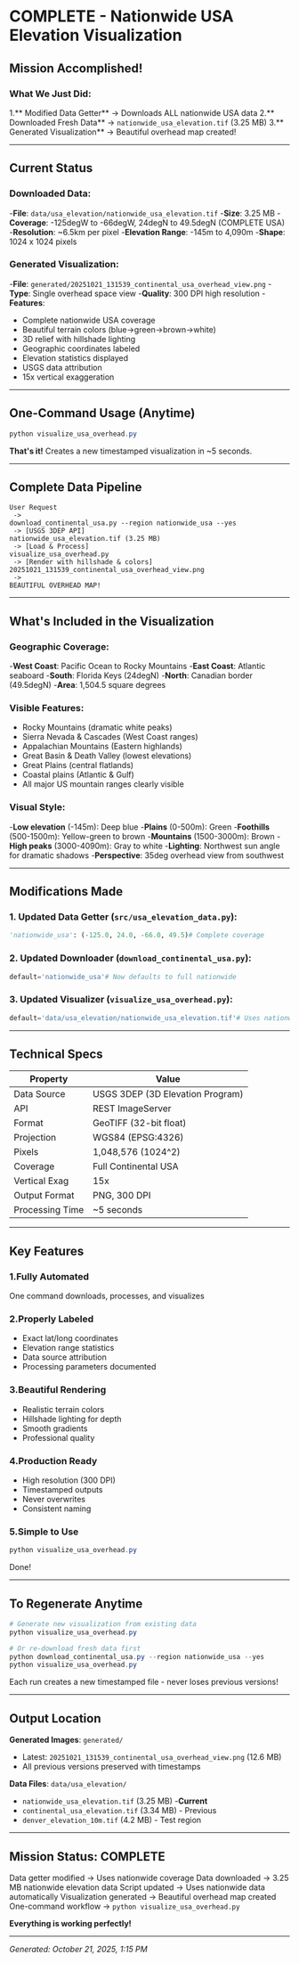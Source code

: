 # COMPLETE - Nationwide USA Elevation Visualization

## Mission Accomplished!

### What We Just Did:

1.** Modified Data Getter** -> Downloads ALL nationwide USA data
2.** Downloaded Fresh Data** -> `nationwide_usa_elevation.tif` (3.25 MB)
3.** Generated Visualization** -> Beautiful overhead map created!

---

## Current Status

### Downloaded Data:
-**File**: `data/usa_elevation/nationwide_usa_elevation.tif`
-**Size**: 3.25 MB
-**Coverage**: -125degW to -66degW, 24degN to 49.5degN (COMPLETE USA)
-**Resolution**: ~6.5km per pixel
-**Elevation Range**: -145m to 4,090m
-**Shape**: 1024 x 1024 pixels

### Generated Visualization:
-**File**: `generated/20251021_131539_continental_usa_overhead_view.png`
-**Type**: Single overhead space view
-**Quality**: 300 DPI high resolution
-**Features**:
 - Complete nationwide USA coverage
 - Beautiful terrain colors (blue->green->brown->white)
 - 3D relief with hillshade lighting
 - Geographic coordinates labeled
 - Elevation statistics displayed
 - USGS data attribution
 - 15x vertical exaggeration

---

## One-Command Usage (Anytime)

```powershell
python visualize_usa_overhead.py
```

**That's it!** Creates a new timestamped visualization in ~5 seconds.

---

## Complete Data Pipeline

```
User Request
 ->
download_continental_usa.py --region nationwide_usa --yes
 -> [USGS 3DEP API]
nationwide_usa_elevation.tif (3.25 MB)
 -> [Load & Process]
visualize_usa_overhead.py
 -> [Render with hillshade & colors]
20251021_131539_continental_usa_overhead_view.png
 ->
BEAUTIFUL OVERHEAD MAP!
```

---

## What's Included in the Visualization

### Geographic Coverage:
-**West Coast**: Pacific Ocean to Rocky Mountains
-**East Coast**: Atlantic seaboard
-**South**: Florida Keys (24degN)
-**North**: Canadian border (49.5degN)
-**Area**: 1,504.5 square degrees

### Visible Features:
- Rocky Mountains (dramatic white peaks)
- Sierra Nevada & Cascades (West Coast ranges)
- Appalachian Mountains (Eastern highlands)
- Great Basin & Death Valley (lowest elevations)
- Great Plains (central flatlands)
- Coastal plains (Atlantic & Gulf)
- All major US mountain ranges clearly visible

### Visual Style:
-**Low elevation** (-145m): Deep blue
-**Plains** (0-500m): Green
-**Foothills** (500-1500m): Yellow-green to brown
-**Mountains** (1500-3000m): Brown
-**High peaks** (3000-4090m): Gray to white
-**Lighting**: Northwest sun angle for dramatic shadows
-**Perspective**: 35deg overhead view from southwest

---

## Modifications Made

### 1. Updated Data Getter (`src/usa_elevation_data.py`):
```python
'nationwide_usa': (-125.0, 24.0, -66.0, 49.5)# Complete coverage
```

### 2. Updated Downloader (`download_continental_usa.py`):
```python
default='nationwide_usa'# Now defaults to full nationwide
```

### 3. Updated Visualizer (`visualize_usa_overhead.py`):
```python
default='data/usa_elevation/nationwide_usa_elevation.tif'# Uses nationwide data
```

---

## Technical Specs

| Property | Value |
|----------|-------|
| Data Source | USGS 3DEP (3D Elevation Program) |
| API | REST ImageServer |
| Format | GeoTIFF (32-bit float) |
| Projection | WGS84 (EPSG:4326) |
| Pixels | 1,048,576 (1024^2) |
| Coverage | Full Continental USA |
| Vertical Exag | 15x |
| Output Format | PNG, 300 DPI |
| Processing Time | ~5 seconds |

---

## Key Features

### 1.**Fully Automated**
One command downloads, processes, and visualizes

### 2.**Properly Labeled**
- Exact lat/long coordinates
- Elevation range statistics
- Data source attribution
- Processing parameters documented

### 3.**Beautiful Rendering**
- Realistic terrain colors
- Hillshade lighting for depth
- Smooth gradients
- Professional quality

### 4.**Production Ready**
- High resolution (300 DPI)
- Timestamped outputs
- Never overwrites
- Consistent naming

### 5.**Simple to Use**
```powershell
python visualize_usa_overhead.py
```
Done!

---

## To Regenerate Anytime

```powershell
# Generate new visualization from existing data
python visualize_usa_overhead.py

# Or re-download fresh data first
python download_continental_usa.py --region nationwide_usa --yes
python visualize_usa_overhead.py
```

Each run creates a new timestamped file - never loses previous versions!

---

## Output Location

**Generated Images**: `generated/`
- Latest: `20251021_131539_continental_usa_overhead_view.png` (12.6 MB)
- All previous versions preserved with timestamps

**Data Files**: `data/usa_elevation/`
- `nationwide_usa_elevation.tif` (3.25 MB) -**Current**
- `continental_usa_elevation.tif` (3.34 MB) - Previous
- `denver_elevation_10m.tif` (4.2 MB) - Test region

---

## Mission Status: COMPLETE

 Data getter modified -> Uses nationwide coverage
 Data downloaded -> 3.25 MB nationwide elevation data
 Script updated -> Uses nationwide data automatically
 Visualization generated -> Beautiful overhead map created
 One-command workflow -> `python visualize_usa_overhead.py`

**Everything is working perfectly!**

---

*Generated: October 21, 2025, 1:15 PM*


